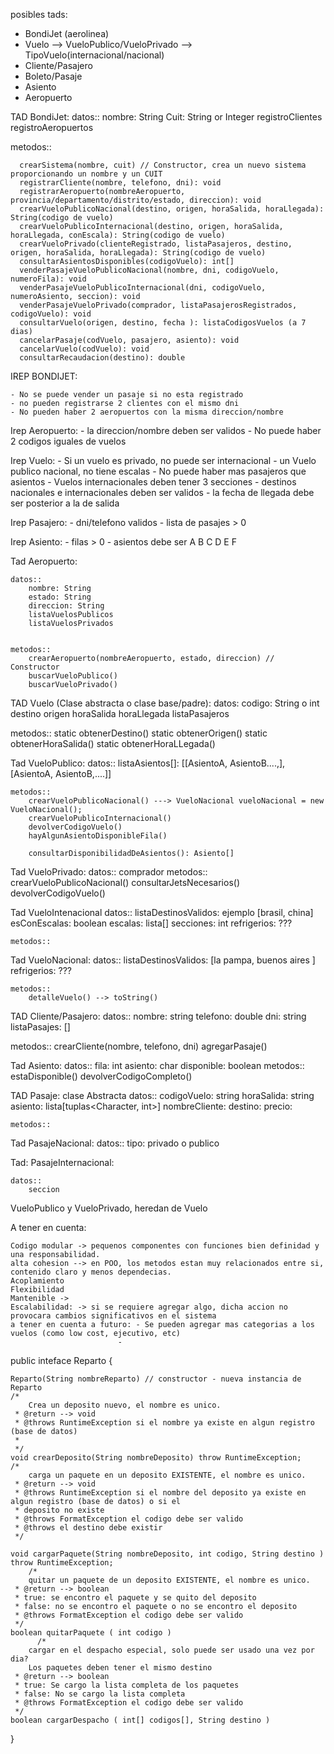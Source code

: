 posibles tads:

- BondiJet (aerolinea)
- Vuelo --> VueloPublico/VueloPrivado --> TipoVuelo(internacional/nacional)
- Cliente/Pasajero
- Boleto/Pasaje
- Asiento
- Aeropuerto

TAD BondiJet:
datos::
nombre: String
Cuit: String or Integer
registroClientes
registroAeropuertos

metodos::

      crearSistema(nombre, cuit) // Constructor, crea un nuevo sistema proporcionando un nombre y un CUIT
      registrarCliente(nombre, telefono, dni): void
      registrarAeropuerto(nombreAeropuerto, provincia/departamento/distrito/estado, direccion): void
      crearVueloPublicoNacional(destino, origen, horaSalida, horaLlegada): String(codigo de vuelo)
      crearVueloPublicoInternacional(destino, origen, horaSalida, horaLlegada, conEscala): String(codigo de vuelo)
      crearVueloPrivado(clienteRegistrado, listaPasajeros, destino, origen, horaSalida, horaLlegada): String(codigo de vuelo)
      consultarAsientosDisponibles(codigoVuelo): int[]
      venderPasajeVueloPublicoNacional(nombre, dni, codigoVuelo, numeroFila): void
      venderPasajeVueloPublicoInternacional(dni, codigoVuelo, numeroAsiento, seccion): void
      venderPasajeVueloPrivado(comprador, listaPasajerosRegistrados, codigoVuelo): void
      consultarVuelo(origen, destino, fecha ): listaCodigosVuelos (a 7 dias)
      cancelarPasaje(codVuelo, pasajero, asiento): void
      cancelarVuelo(codVuelo): void
      consultarRecaudacion(destino): double

IREP BONDIJET:

    - No se puede vender un pasaje si no esta registrado
    - no pueden registrarse 2 clientes con el mismo dni
    - No pueden haber 2 aeropuertos con la misma direccion/nombre

Irep Aeropuerto: - la direccion/nombre deben ser validos - No puede haber 2 codigos iguales de vuelos

Irep Vuelo: - Si un vuelo es privado, no puede ser internacional - un Vuelo publico nacional, no tiene escalas - No puede haber mas pasajeros que asientos - Vuelos internacionales deben tener 3 secciones - destinos nacionales e internacionales deben ser validos - la fecha de llegada debe ser posterior a la de salida

Irep Pasajero: - dni/telefono validos - lista de pasajes > 0

Irep Asiento: - filas > 0 - asientos debe ser A B C D E F

Tad Aeropuerto:

    datos::
        nombre: String
        estado: String
        direccion: String
        listaVuelosPublicos
        listaVuelosPrivados


    metodos::
        crearAeropuerto(nombreAeropuerto, estado, direccion) // Constructor
        buscarVueloPublico()
        buscarVueloPrivado()

TAD Vuelo (Clase abstracta o clase base/padre):
datos:
codigo: String o int
destino
origen
horaSalida
horaLlegada
listaPasajeros

metodos::
static obtenerDestino()
static obtenerOrigen()
static obtenerHoraSalida()
static obtenerHoraLLegada()

Tad VueloPublico:
datos::
listaAsientos[]: [[AsientoA, AsientoB....,], [AsientoA, AsientoB,....]]

    metodos::
        crearVueloPublicoNacional() ---> VueloNacional vueloNacional = new VueloNacional();
        crearVueloPublicoInternacional()
        devolverCodigoVuelo()
        hayAlgunAsientoDisponibleFila()

        consultarDisponibilidadDeAsientos(): Asiento[]

Tad VueloPrivado:
datos::
comprador
metodos::
crearVueloPublicoNacional()
consultarJetsNecesarios()
devolverCodigoVuelo()

Tad VueloIntenacional
datos::
listaDestinosValidos: ejemplo [brasil, china]
esConEscalas: boolean
escalas: lista[]
secciones: int
refrigerios: ???

    metodos::

Tad VueloNacional:
datos::
listaDestinosValidos: [la pampa, buenos aires ]
refrigerios: ???

    metodos::
        detalleVuelo() --> toString()

TAD Cliente/Pasajero:
datos::
nombre: string
telefono: double
dni: string
listaPasajes: []

metodos::
crearCliente(nombre, telefono, dni)
agregarPasaje()

Tad Asiento:
datos::
fila: int
asiento: char
disponible: boolean
metodos::
estaDisponible()
devolverCodigoCompleto()

TAD Pasaje: clase Abstracta
datos::
codigoVuelo: string
horaSalida: string
asiento: lista[tuplas<Character, int>]
nombreCliente:
destino:
precio:

    metodos::

Tad PasajeNacional:
datos::
tipo: privado o publico

Tad: PasajeInternacional:

    datos::
        seccion

VueloPublico y VueloPrivado, heredan de Vuelo

A tener en cuenta:

    Codigo modular -> pequenos componentes con funciones bien definidad y una responsabilidad.
    alta cohesion --> en POO, los metodos estan muy relacionados entre si, contenido claro y menos dependecias.
    Acoplamiento
    Flexibilidad
    Mantenible ->
    Escalabilidad: -> si se requiere agregar algo, dicha accion no provocara cambios significativos en el sistema
    a tener en cuenta a futuro: - Se pueden agregar mas categorias a los vuelos (como low cost, ejecutivo, etc)
                            -

public inteface Reparto {

    Reparto(String nombreReparto) // constructor - nueva instancia de Reparto
    /*
        Crea un deposito nuevo, el nombre es unico.
     * @return --> void
     * @throws RuntimeException si el nombre ya existe en algun registro (base de datos)
     *
     */
    void crearDeposito(String nombreDeposito) throw RuntimeException;
    /*
        carga un paquete en un deposito EXISTENTE, el nombre es unico.
     * @return --> void
     * @throws RuntimeException si el nombre del deposito ya existe en algun registro (base de datos) o si el
     * deposito no existe
     * @throws FormatException el codigo debe ser valido
     * @throws el destino debe existir
     */

    void cargarPaquete(String nombreDeposito, int codigo, String destino ) throw RuntimeException;
        /*
        quitar un paquete de un deposito EXISTENTE, el nombre es unico.
     * @return --> boolean
     * true: se encontro el paquete y se quito del deposito
     * false: no se encontro el paquete o no se encontro el deposito
     * @throws FormatException el codigo debe ser valido
     */
    boolean quitarPaquete ( int codigo )
          /*
        cargar en el despacho especial, solo puede ser usado una vez por dia?
        Los paquetes deben tener el mismo destino
     * @return --> boolean
     * true: Se cargo la lista completa de los paquetes
     * false: No se cargo la lista completa
     * @throws FormatException el codigo debe ser valido
     */
    boolean cargarDespacho ( int[] codigos[], String destino )

}
